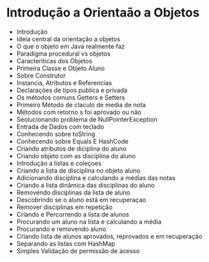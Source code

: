 # Introdução a Orientaão a Objetos

- Introdução
- Ideia central da orientação a objetos
- O que o objeto em Java realmente faz
- Paradigma procedural vs objetos
- Caracteriticas dos Objetos
- Primeira Classe e Objeto Aluno
- Sobre Construtor
- Instancia, Atributos e Referencias
- Declarações de tipos publica e privada
- Os métodos comuns Getters e Setters
- Primeiro Método de claculo de media de nota
- Métodos com retorno s foi aprovado ou não
- Seolucionando problema de NullPointerException
- Entrada de Dados com teclado
- Conhecendo sobre toString
- Conhecendo sobre Equals E HashCode
- Criando atributos de diciplina do aluno
- Criando objeto com as disciplina do aluno
- Introdução a listas e coleçoes
- Criando a lista de disciplina no objeto aluno
- Adicionando disciplina e calculando a médias das notas
- Criando a lista dinâmica das disciplinas do aluno
- Removendo disciplinas da lista de aluno
- Descobrindo se o aluno está em recuperaçao
- Remover disciplinas em repetição
- Criando e Percorrendo a lista de alunos
- Procurando um aluno na lista e calculando a média
- Procurando e removendo aluno
- Criando lista de alunos aprovados, reprovados e em recuperação
- Separando as listas com HashMap
- Simples Validação de permissão de acesso
